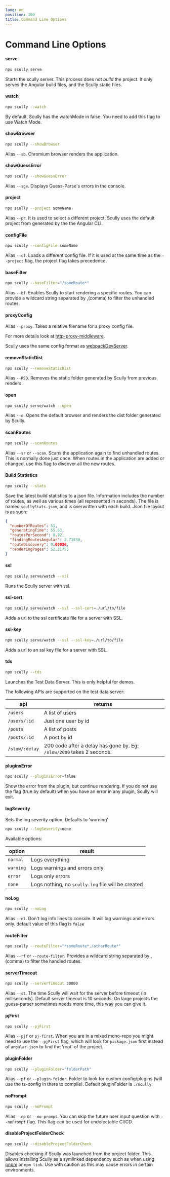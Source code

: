 ```yaml
---
lang: en
position: 100
title: Command Line Options
---
```


# Command Line Options

#### serve

```bash
npx scully serve
```

Starts the scully server. This process does not _build_ the project. It only serves the Angular build files, and the Scully static files.

#### watch

```bash
npx scully --watch
```

By default, Scully has the watchMode in false. You need to add this flag to use Watch Mode.

#### showBrowser

```bash
npx scully --showBrowser
```

Alias `--sb`. Chromium browser renders the application.

#### showGuessError

```bash
npx scully --showGuessError
```

Alias `--sge`. Displays Guess-Parse's errors in the console.

#### project

```bash
npx scully --project someName
```

Alias `--pr`. It is used to select a different project. Scully uses the default project from generated by the the Angular CLI.

#### configFile

```bash
npx scully --configFile someName
```

Alias `--cf`. Loads a different config file. If it is used at the same time as the `--project` flag, the project flag takes precedence.

#### baseFilter

```bash
npx scully --baseFilter="/someRoute*"
```

Alias `--bf`. Enables Scully to start rendering a specific routes. You can provide a wildcard string separated by ,(comma) to filter the unhandled routes.

#### proxyConfig

Alias `--proxy`. Takes a relative filename for a proxy config file.

For more details look at [http-proxy-middleware](https://github.com/chimurai/http-proxy-middleware).

Scully uses the same config format as [webpackDevServer](https://webpack.js.org/configuration/dev-server/#devserverproxy).

#### removeStaticDist

```bash
npx scully --removeStaticDist
```

Alias `--RSD`. Removes the static folder generated by Scully from previous renders.

#### open

```bash
npx scully serve/watch --open
```

Alias `--o`. Opens the default browser and renders the dist folder generated by Scully.

#### scanRoutes

```bash
npx scully --scanRoutes
```

Alias `--sr` or `--scan`. Scans the application again to find unhandled routes. This is normally done just once. When routes in the application are added or changed, use this flag to discover all the new routes.

#### Build Statistics

```bash
npx scully --stats
```

Save the latest build statistics to a json file. Information includes the number of routes, as well as various times (all represented in seconds). The file is named `scullyStats.json`, and is overwritten with each build. Json file layout is as such:

```json
{
  "numberOfRoutes": 51,
  "generatingTime": 55.63,
  "routesPerSecond": 0.92,
  "findingRoutesAngular": 2.71838,
  "routeDiscovery": 0.00026,
  "renderingPages": 52.21755
}
```

#### ssl

```bash
npx scully serve/watch --ssl
```

Runs the Scully server with ssl.

#### ssl-cert

```bash
npx scully serve/watch --ssl --ssl-cert=./url/to/file
```

Adds a url to the ssl certificate file for a server with SSL.

#### ssl-key

```bash
npx scully serve/watch --ssl --ssl-key=./url/to/file
```

Adds a url to an ssl key file for a server with SSL.

#### tds

```bash
npx scully --tds
```

Launches the Test Data Server. This is only helpful for demos.

The following APIs are supported on the test data server:

| api            | returns                                                               |
| -------------- | --------------------------------------------------------------------- |
| `/users`       | A list of users                                                       |
| `/users/:id`   | Just one user by id                                                   |
| `/posts`       | A list of posts                                                       |
| `/posts/:id`   | A post by id                                                          |
| `/slow/:delay` | 200 code after a delay has gone by. Eg: `/slow/2000` takes 2 seconds. |

#### pluginsError

```bash
npx scully --pluginsError=false
```

Show the error from the plugin, but continue rendering.
If you do not use the flag (true by default) when you have an error in any plugin, Scully will exit.

#### logSeverity

Sets the log severity option. Defaults to 'warning'

```bash
npx scully --logSeverity=none
```

Available options:

| option    | result                                             |
| --------- | -------------------------------------------------- |
| `normal`  | Logs everything                                    |
| `warning` | Logs warnings and errors only                      |
| `error`   | Logs only errors                                   |
| `none`    | Logs nothing, no `scully.log` file will be created |

#### noLog

```bash
npx scully --noLog
```

Alias `--nl`. Don't log info lines to console. It will log warnings and errors only. default value of this flag is `false`

#### routeFilter

```bash
npx scully --routeFilter="*someRoute*,/otherRoute*"
```

Alias `--rf` or `--route-filter`. Provides a wildcard string separated by ,(comma) to filter the handled routes.

#### serverTimeout

```bash
npx scully --serverTimeout 30000
```

Alias `--st`. The time Scully will wait for the server before timeout (in milliseconds). Default server timeout is 10 seconds. On large projects the guess-parser sometimes needs more time, this way you can give it.

#### pjFirst

```bash
npx scully --pjFirst
```

Alias `--pjf` or `pj-first`. When you are in a mixed mono-repo you might need to use the `--pjFirst` flag, which will look for `package.json` first instead of `angular.json` to find the 'root' of the project.

#### pluginFolder

```bash
npx scully --pluginFolder="folderPath"
```

Alias `--pf` or `--plugin-folder`. Folder to look for custom config/plugins (will use the ts-config in there to compile). Default pluginFolder is `./scully`.

#### noPrompt

```bash
npx scully --noPrompt
```

Alias `--np` or `--no-prompt`. You can skip the future user input question with `--noPrompt` flag. This flag can be used for undetectable CI/CD.

#### disableProjectFolderCheck

```bash
npx scully --disableProjectFolderCheck
```

Disables checking if Scully was launched from the project folder. This allows installing Scully as a symlinked dependency such as when using [pnpm](https://pnpm.js.org/) or `npm link`. Use with caution as this may cause errors in certain environments.
